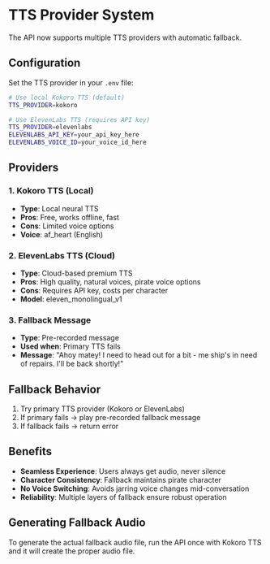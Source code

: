 # TTS Provider System

The API now supports multiple TTS providers with automatic fallback.

## Configuration

Set the TTS provider in your `.env` file:

```bash
# Use local Kokoro TTS (default)
TTS_PROVIDER=kokoro

# Use ElevenLabs TTS (requires API key)
TTS_PROVIDER=elevenlabs
ELEVENLABS_API_KEY=your_api_key_here
ELEVENLABS_VOICE_ID=your_voice_id_here
```

## Providers

### 1. Kokoro TTS (Local)
- **Type**: Local neural TTS
- **Pros**: Free, works offline, fast
- **Cons**: Limited voice options
- **Voice**: af_heart (English)

### 2. ElevenLabs TTS (Cloud)
- **Type**: Cloud-based premium TTS
- **Pros**: High quality, natural voices, pirate voice options
- **Cons**: Requires API key, costs per character
- **Model**: eleven_monolingual_v1

### 3. Fallback Message
- **Type**: Pre-recorded message
- **Used when**: Primary TTS fails
- **Message**: "Ahoy matey! I need to head out for a bit - me ship's in need of repairs. I'll be back shortly!"

## Fallback Behavior

1. Try primary TTS provider (Kokoro or ElevenLabs)
2. If primary fails → play pre-recorded fallback message
3. If fallback fails → return error

## Benefits

- **Seamless Experience**: Users always get audio, never silence
- **Character Consistency**: Fallback maintains pirate character
- **No Voice Switching**: Avoids jarring voice changes mid-conversation
- **Reliability**: Multiple layers of fallback ensure robust operation

## Generating Fallback Audio

To generate the actual fallback audio file, run the API once with Kokoro TTS and it will create the proper audio file.